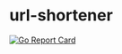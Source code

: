 # url-shortener

[![Go Report Card](https://goreportcard.com/badge/github.com/shinto-dev/url-shortenerd)](https://goreportcard.com/report/github.com/shinto-dev/url-shortener) 
